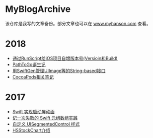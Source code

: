 # MyBlogArchive

该仓库是我写的文章备份。部分文章也可以在 www.myhanson.com 查看。

# 2018

- [通过RunScript给iOS项目自增版本号(Versioin和Build)](/2018/通过RunScript给iOS项目自增版本号(Versioin和Build).md)
- [PathToGo诞生记](/2018/PathToGo诞生记.md)
- [用SwiftGen管理UIImage等的String-based接口](/2018/用SwiftGen管理UIImage等的String-based接口.md)
- [CocoaPods相关笔记](/2018/CocoaPods相关笔记.md)

# 2017

- [Swift 实现启动屏动画](/2017/Swift实现启动屏动画.md)
- [记一次失败的 Swift 元组数组实践](/2017/记一次失败的Swift元组数组实践.md)
- [自定义 UISegmentedControl 样式](/2017/自定义UISegmentedControl样式.md)
- [HSStockChart介绍](/2017/HSStockChart介绍.md)

